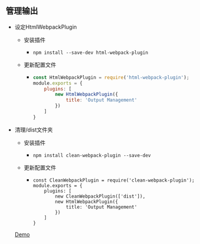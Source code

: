 ## 管理输出

* 设定HtmlWebpackPlugin

  * 安装插件

    * ```shell
      npm install --save-dev html-webpack-plugin
      ```

  * 更新配置文件

    * ```javascript
      const HtmlWebpackPlugin = require('html-webpack-plugin');
      module.exports = {
          plugins: [
              new HtmlWebpackPlugin({
                  title: 'Output Management'
              })
          ]
      }
      ```

* 清理/dist文件夹

  * 安装插件

    * ```shell
      npm install clean-webpack-plugin --save-dev
      ```

  * 更新配置文件

    * ```
      const CleanWebpackPlugin = require('clean-webpack-plugin');
      module.exports = {
          plugins: [
              new CleanWebpackPlugin(['dist']),
              new HtmlWebpackPlugin({
                  title: 'Output Management'
              })
          ]
      }
      ```

  [Demo](https://github.com/hewq/Front-end/blob/master/webpack/webpack-demo/dist/index.html)

